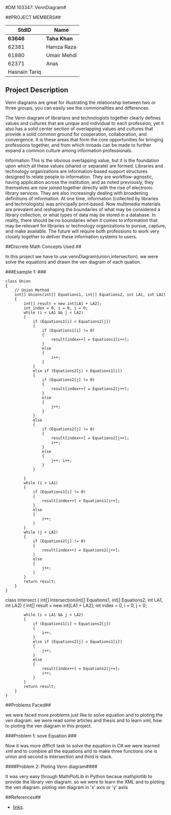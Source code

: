 #DM 103347: VennDiagram#

##PROJECT MEMBERS##

StdID | Name
------------ | -------------
**63646** | **Taha Khan** 
62381 | Hamza Raza 
61880 | Umair Mehdi
62371 | Anas
 | Hasnain Tariq

## Project Description ##

Venn diagrams are great for illustrating the relationship between two or three groups, you can easily see the commonalities and differences.

The Venn diagram of librarians and technologists together clearly defines values and cultures that are unique and individual to each profession, yet it also has a solid center section of overlapping values and cultures that provide a solid common ground for cooperation, collaboration, and convergence. It is these areas that form the core opportunities for bringing professions together, and from which inroads can be made to further expand a common culture among information professionals.

Information
This is the obvious overlapping value, but it is the foundation upon which all these values (shared or separate) are formed. Libraries and technology organizations are information-based support structures designed to relate people to information. They are workflow-agnostic, having application across the institution, and as noted previously, they themselves are now joined together directly with the rise of electronic library services. They are also increasingly dealing with broadening definitions of information. At one time, information (collected by libraries and technologists) was principally print-based. Now multimedia materials are prevalent and reshaping the boundaries of what may be considered a library collection, or what types of data may be stored in a database. In reality, there should be no boundaries when it comes to information that may be relevant for libraries or technology organizations to pursue, capture, and make available. The future will require both professions to work very closely together to deliver these information systems to users.

##Discrete Math Concepts Used ##

In this project we have to  use vennDiagram(union,intersection).
we were solve the equations and drawn the ven diagram of each quation.

###Example 1: ###


    class Union
    {
        // Union Method 
        int[] Unions(int[] Equations1, int[] Equations2, int LA1, int LA2)
        {
            int[] result = new int[LA1 + LA2];
            int index = 0, i = 0, j = 0;
            while (i < LA1 && j < LA2)
            {
                if (Equations1[i] < Equations2[j])
                {
                    if (Equations1[i] != 0)
                    {
                        result[index++] = Equations1[i++];
                    }
                    else
                    {
                        i++;
                    }
                }
                else if (Equations2[j] < Equations1[i])
                {
                    if (Equations2[j] != 0)
                    {
                        result[index++] = Equations2[j++];
                    }
                    else
                    {
                        j++;
                    }
                }
                else
                {
                    if (Equations2[j] != 0)
                    {
                        result[index++] = Equations2[j++];
                        i++;
                    }
                    else
                    {
                        j++; i++;
                    }
                }

            }
            while (i < LA1)
            {
                if (Equations1[i] != 0)
                {
                    result[index++] = Equations1[i++];
                }
                else
                {
                    i++;
                }
            }
            while (j < LA2)
            {
                if (Equations2[j] != 0)
                {
                    result[index++] = Equations2[j++];
                }
                else
                {
                    j++;
                }
            }
            return result;
        }
    }
class Intersect
    {
        int[] Intersection(int[] Equations1, int[] Equations2, int LA1, int LA2)
        {
            int[] result = new int[LA1 + LA2];
            int index = 0, i = 0, j = 0;

            while (i < LA1 && j < LA2)
            {
                if (Equations1[i] < Equations2[j])
                {
                    i++;
                }
                else if (Equations2[j] < Equations1[i])
                {
                    j++;
                }
                else
                {
                    result[index++] = Equations2[j++];
                    i++;
                }
            }
            return result;
        }
    }


##Problems Faced##

we were faced more problems just like to solve equation and to ploting the ven diagram. we were read some articles and thesis and to learn xml, how to ploting the ven diagram in this project. 

###Problem 1: sove Equation ###

Now it was more difficlt task to solve the equation in C#.we were learned xml and to combine all the equations and to make three functions one is union and second is intersection and third is stack.  

####Problem 2: Ploting Venn diagram####

It was very easy through MathPlotLib in Python becaue mathplotlib to provide the library ven diagram. so we were to learn the XML and to ploting the ven diagram. ploting ven diagram in 'x' axis or 'y' axiis

##References##

- [links](https://alstatr.blogspot.com/2013/11/python-venn-diagram.html).
